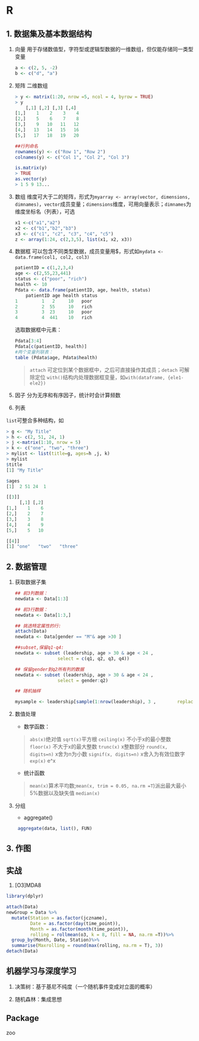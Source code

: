 # R

## 1. 数据集及基本数据结构

1. 向量
    用于存储数值型，字符型或逻辑型数据的一维数组，但仅能存储同一类型变量

    ```r
    a <- c(2, 5, -2)
    b <- c("d", "a")
    ```

2. 矩阵
    二维数组

    ```r
    > y <- matrix(1:20, nrow =5, ncol = 4, byrow = TRUE)
    > y
        [,1] [,2] [,3] [,4]
    [1,]    1    2    3    4
    [2,]    5    6    7    8
    [3,]    9   10   11   12
    [4,]   13   14   15   16
    [5,]   17   18   19   20

    ##行列命名
    rownames(y) <- c("Row 1", "Row 2")
    colnames(y) <- c("Col 1", "Col 2", "Col 3")

    is.matrix(y)
    > TRUE
    as.vector(y)
    > 1 5 9 13...
    ```

3. 数组
    维度可大于二的矩阵，形式为`myarray <- array(vector, dimensions, dimnames)`，`vector`成员变量；`dimensions`维度，可用向量表示；`dimnames`为维度坐标名（列表），可选

    ```r
    x1 <-c("a1","a2")
    x2 <- c("b1","b2","b3")
    x3 <- c("c1", "c2", "c3", "c4", "c5")
    z <- array(1:24, c(2,3,5), list(x1, x2, x3))
    ```

4. 数据框
    可以包含不同类型数据，成员变量用$，形式如`mydata <- data.frame(col1, col2, col3)`

    ```r
    patientID = c(1,2,3,4)
    age <- c(2,55,23,441)
    status <- c("poor", "rich")
    health <- 10
    Pdata <- data.frame(patientID, age, health, status)
        patientID age health status
    1         1   2     10   poor
    2         2  55     10   rich
    3         3  23     10   poor
    4         4  441    10   rich
    ```

    选取数据框中元素：

    ```r
    Pdata[3:4]
    Pdata[c(patientID, health)]
    #两个变量列联表：
    table (Pdata$age, Pdata$health)
    ```

    > `attach` 可定位到某个数据框中，之后可直接操作其成员；`detach` 可解除定位
    > `with()`结构内处理数据框变量，如`with(dataframe, {ele1-ele2})`

5. 因子
    分为无序和有序因子，统计时会计算频数

6. 列表

`list`可整合多种结构，如

```r
> g <- "My Title"
> h <- c(2, 51, 24, 1)
> j <-matrix(1:10, nrow = 5)
> k <- c("one", "two", "three")
> mylist <- list(title=g, ages=h ,j, k)
> mylist
$title
[1] "My Title"

$ages
[1]  2 51 24  1

[[3]]
     [,1] [,2]
[1,]    1    6
[2,]    2    7
[3,]    3    8
[4,]    4    9
[5,]    5   10

[[4]]
[1] "one"   "two"   "three"
```

## 2. 数据管理

1. 获取数据子集

    ```r
    ## 前3列数据：
    newdata <- Data[1:3]

    ## 前3行数据：
    newdata <- Data[1:3,]

    ## 挑选特定属性的行:
    attach(Data)
    newdata <- Data[gender == "M"& age >30 ]

    ##subset,保留q1-q4:
    newdata <- subset (leadership, age > 30 & age < 24 ,
                    select = c(q1, q2, q3, q4))

    ## 保留gender到q2所有列的数据
    newdata <- subset (leadership, age > 30 & age < 24 ,
                    select = gender:q2)

    ## 随机抽样

    mysample <- leadership[sample(1:nrow(leadership), 3 ,        replace=FALSE),]
    ```


2. 数值处理

    * 数学函数：

    > `abs(x)`绝对值
    > `sqrt(x)`平方根
    > `ceiling(x)` 不小于x的最小整数
    > `floor(x)` 不大于x的最大整数
    > `trunc(x)` x整数部分
    > `round(x, digits=n)` x舍为n为小数
    > `signif(x, digits=n)` x舍入为有效位数字
    > `exp(x)` e^x

    * 统计函数

    > `mean(x)`算术平均数;`mean(x, trim = 0.05, na.rm =T`)派出最大最小5%数据以及缺失值
    > `median(x)`

3. 分组

    * aggregate()

    ```r
     aggregate(data, list(), FUN)
    ```

## 3. 作图

## 实战

1. [O3]MDA8

```r
library(dplyr)

attach(Data)
newGroup = Data %>%
  mutate(Station = as.factor(jczname),
         Date = as.factor(day(time_point)),
         Month = as.factor(month(time_point)),
         rolling = rollmean(o3, k = 8, fill = NA, na.rm =T))%>%
  group_by(Month, Date, Station)%>%
  summarise(Maxrolling = round(max(rolling, na.rm = T), 3))
detach(Data)
```

## 机器学习与深度学习

1. 决策树：基于基尼不纯度（一个随机事件变成对立面的概率）

2. 随机森林：集成思想

## Package

zoo